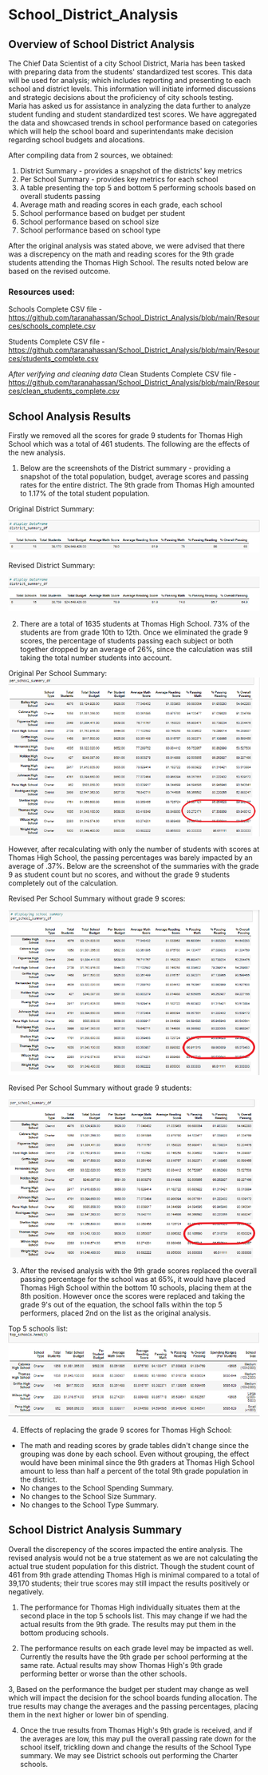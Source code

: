 # School_District_Analysis

## Overview of School District Analysis

The Chief Data Scientist of a city School District, Maria has been tasked with preparing data from the students' standardized test scores.  This data will be used for analysis; which includes reporting and presenting to each school and district levels.  This information will initiate informed discussions and strategic decisions about the proficiency of city schools testing.  
Maria has asked us for assistance in analyzing the data further to analyze student funding and student standardized test scores.  We have aggregated the data and showcased trends in school performance based on categories which will help the school board and superintendants make decision regarding school budgets and alocations.

After compiling data from 2 sources, we obtained:
  
  1.  District Summary - provides a snapshot of the districts' key metrics
  2.  Per School Summary - provides key metrics for each school
  3.  A table presenting the top 5 and bottom 5 performing schools based on overall students passing
  4.  Average math and reading scores in each grade, each school
  5.  School performance based on budget per student
  6.  School performance based on school size
  7.  School performance based on school type

After the original analysis was stated above, we were advised that there was a discrepency on the math and reading scores for the 9th grade students attending the Thomas High School.  The results noted below are based on the revised outcome.

### Resources used:
Schools Complete CSV file - https://github.com/taranahassan/School_District_Analysis/blob/main/Resources/schools_complete.csv

Students Complete CSV file - https://github.com/taranahassan/School_District_Analysis/blob/main/Resources/students_complete.csv

*After verifying and cleaning data* Clean Students Complete CSV file - https://github.com/taranahassan/School_District_Analysis/blob/main/Resources/clean_students_complete.csv


## School Analysis Results
Firstly we removed all the scores for grade 9 students for Thomas High School which was a total of 461 students.  The following are the effects of the new analysis.
  
  1.  Below are the screenshots of the District summary - providing a snapshot of the total population, budget, average scores and passing rates for the entire district.  The 9th grade from Thomas High amounted to 1.17% of the total student population.

Original District Summary:

![Original_District_summary](https://github.com/taranahassan/School_District_Analysis/blob/main/Screenshot_examples/Original_District_summary.png?raw=true)


Revised District Summary:

![Revised_District_summary](https://github.com/taranahassan/School_District_Analysis/blob/main/Screenshot_examples/Revised_District_summary.png?raw=true)
  
  
  2.  There are a total of 1635 students at Thomas High School.  73% of the students are from grade 10th to 12th.  Once we eliminated the grade 9 scores, the percentage of students passing each subject or both together dropped by an average of 26%, since the calculation was still taking the total number students into account.  
  
Original Per School Summary:
![Original_School_summary](https://github.com/taranahassan/School_District_Analysis/blob/main/Screenshot_examples/Original_Per_School_summary.png?raw=true)

However, after recalculating with only the number of students with scores at Thomas High School, the passing percentages was barely impacted by an average of .37%.  Below are the screenshot of the summaries with the grade 9 as student count but no scores, and without the grade 9 students completely out of the calculation.

Revised Per School Summary without grade 9 scores:

![Revised_Per_School_summary_without_9th_scores](https://github.com/taranahassan/School_District_Analysis/blob/main/Screenshot_examples/Revised_Per_School_summary_without_9th_scores.png?raw=true)


Revised Per School Summary without grade 9 students:

![Revised_Per_School_summary_without_9th_grade](https://github.com/taranahassan/School_District_Analysis/blob/main/Screenshot_examples/Revised_Per_School_summary_without_9th_grade.png?raw=true)
  
  
  3.  After the revised analysis with the 9th grade scores replaced the overall passing percentage for the school was at 65%, it would have placed Thomas High School within the bottom 10 schools, placing them at the 8th position.  However once the scores were replaced and taking the grade 9's out of the equation, the school falls within the top 5 performers, placed 2nd on the list as the original analysis.  


Top 5 schools list:
![Revised_top_5_schools](https://github.com/taranahassan/School_District_Analysis/blob/main/Screenshot_examples/Revised_top_5_schools.png?raw=true)
  
  
  4.  Effects of replacing the grade 9 scores for Thomas High School:
  
  -  The math and reading scores by grade tables didn't change since the grouping was done by each school.  Even without grouping, the effect would have been minimal since  the      9th graders at Thomas High School amount to less than half a percent of the total 9th grade population in the district.
  -  No changes to the School Spending Summary.
  -  No changes to the School Size Summary.
  -  No changes to the School Type Summary.


## School District Analysis Summary

Overall the discrepency of the scores impacted the entire analysis.  The revised analysis would not be a true statement as we are not calculating the actual true student population for this district.  Though the student count of 461 from 9th grade attending Thomas High is minimal compared to a total of 39,170 students; their true scores may still impact the results positively or negatively.  

  1.  The performance for Thomas High individually situates them at the second place in the top 5 schools list.  This may change if we had the actual results from the 9th grade.  The results may put them in the bottom producing schools.

  2.  The performance results on each grade level may be impacted as well.  Currently the results have the 9th grade per school performing at the same rate.  Actual results may show Thomas High's 9th grade performing better or worse than the other schools.
  
  3,  Based on the performance the budget per student may change as well which will impact the decision for the school boards funding allocation.  The true results may change the averages and the passing percentages, placing them in the next higher or lower bin of spending.
  
  4.  Once the true results from Thomas High's 9th grade is received, and if the averages are low, this may pull the overall passing rate down for the school itself, trickling down and change the results of the School Type summary.  We may see District schools out performing the Charter schools.
  

